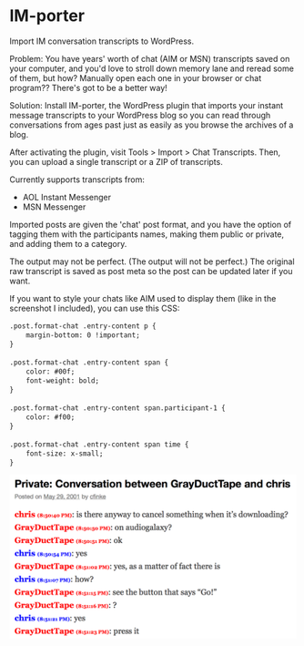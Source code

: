 IM-porter
=========

Import IM conversation transcripts to WordPress.

Problem: You have years' worth of chat (AIM or MSN) transcripts saved on your computer, and you'd love to stroll down memory lane and reread some of them, but how?  Manually open each one in your browser or chat program?? There's got to be a better way!

Solution: Install IM-porter, the WordPress plugin that imports your instant message transcripts to your WordPress blog so you can read through conversations from ages past just as easily as you browse the archives of a blog.

After activating the plugin, visit Tools > Import > Chat Transcripts. Then, you can upload a single transcript or a ZIP of transcripts.

Currently supports transcripts from:

* AOL Instant Messenger
* MSN Messenger

Imported posts are given the 'chat' post format, and you have the option of tagging them with the participants names, making them public or private, and adding them to a category.

The output may not be perfect. (The output will not be perfect.)  The original raw transcript is saved as post meta so the post can be updated later if you want.

If you want to style your chats like AIM used to display them (like in the screenshot I included), you can use this CSS:

	.post.format-chat .entry-content p {
		margin-bottom: 0 !important;
	}

	.post.format-chat .entry-content span {
		color: #00f;
		font-weight: bold;
	}

	.post.format-chat .entry-content span.participant-1 {
		color: #f00;
	}

	.post.format-chat .entry-content span time {
		font-size: x-small;
	}

![Here's an example of what it looks like:](screenshot-1.png)